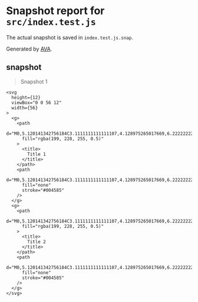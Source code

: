 # Snapshot report for `src/index.test.js`

The actual snapshot is saved in `index.test.js.snap`.

Generated by [AVA](https://ava.li).

## snapshot

> Snapshot 1

    <svg
      height={12}
      viewBox="0 0 56 12"
      width={56}
    >
      <g>
        <path
          d="M0,5.120141342756184C3.1111111111111107,4.128975265017669,6.222222222222221,3.137809187279153,9.333333333333332,3.137809187279153C12.444444444444443,3.137809187279153,15.555555555555554,8.113074204946997,18.666666666666664,8.113074204946997C21.777777777777775,8.113074204946997,24.88888888888889,1,28,1C31.11111111111111,1,34.22222222222222,5.314487632508834,37.33333333333333,5.314487632508834C40.44444444444444,5.314487632508834,43.55555555555556,3.5750883392226145,46.66666666666667,2.924028268551236C49.77777777777778,2.272968197879859,52.88888888888889,1.8405477031802127,56,1.4081272084805665L56,12C52.88888888888889,12,49.77777777777778,12,46.66666666666667,12C43.55555555555556,12,40.44444444444444,12,37.33333333333333,12C34.22222222222222,12,31.11111111111111,12,28,12C24.88888888888889,12,21.777777777777775,12,18.666666666666664,12C15.555555555555554,12,12.444444444444443,12,9.333333333333332,12C6.222222222222221,12,3.1111111111111107,12,0,12Z"
          fill="rgba(199, 228, 255, 0.5)"
        >
          <title>
            Title 1
          </title>
        </path>
        <path
          d="M0,5.120141342756184C3.1111111111111107,4.128975265017669,6.222222222222221,3.137809187279153,9.333333333333332,3.137809187279153C12.444444444444443,3.137809187279153,15.555555555555554,8.113074204946997,18.666666666666664,8.113074204946997C21.777777777777775,8.113074204946997,24.88888888888889,1,28,1C31.11111111111111,1,34.22222222222222,5.314487632508834,37.33333333333333,5.314487632508834C40.44444444444444,5.314487632508834,43.55555555555556,3.5750883392226145,46.66666666666667,2.924028268551236C49.77777777777778,2.272968197879859,52.88888888888889,1.8405477031802127,56,1.4081272084805665"
          fill="none"
          stroke="#004585"
        />
      </g>
      <g>
        <path
          d="M0,5.120141342756184C3.1111111111111107,4.128975265017669,6.222222222222221,3.137809187279153,9.333333333333332,3.137809187279153C12.444444444444443,3.137809187279153,15.555555555555554,8.113074204946997,18.666666666666664,8.113074204946997C21.777777777777775,8.113074204946997,24.88888888888889,1,28,1C31.11111111111111,1,34.22222222222222,5.314487632508834,37.33333333333333,5.314487632508834C40.44444444444444,5.314487632508834,43.55555555555556,3.5750883392226145,46.66666666666667,2.924028268551236C49.77777777777778,2.272968197879859,52.88888888888889,1.8405477031802127,56,1.4081272084805665L56,12C52.88888888888889,12,49.77777777777778,12,46.66666666666667,12C43.55555555555556,12,40.44444444444444,12,37.33333333333333,12C34.22222222222222,12,31.11111111111111,12,28,12C24.88888888888889,12,21.777777777777775,12,18.666666666666664,12C15.555555555555554,12,12.444444444444443,12,9.333333333333332,12C6.222222222222221,12,3.1111111111111107,12,0,12Z"
          fill="rgba(199, 228, 255, 0.5)"
        >
          <title>
            Title 2
          </title>
        </path>
        <path
          d="M0,5.120141342756184C3.1111111111111107,4.128975265017669,6.222222222222221,3.137809187279153,9.333333333333332,3.137809187279153C12.444444444444443,3.137809187279153,15.555555555555554,8.113074204946997,18.666666666666664,8.113074204946997C21.777777777777775,8.113074204946997,24.88888888888889,1,28,1C31.11111111111111,1,34.22222222222222,5.314487632508834,37.33333333333333,5.314487632508834C40.44444444444444,5.314487632508834,43.55555555555556,3.5750883392226145,46.66666666666667,2.924028268551236C49.77777777777778,2.272968197879859,52.88888888888889,1.8405477031802127,56,1.4081272084805665"
          fill="none"
          stroke="#004585"
        />
      </g>
    </svg>
